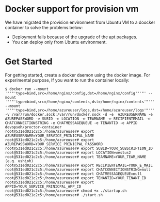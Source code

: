 # Docker support for provision vm

We have migrated the provision environment from Ubuntu VM to a doocker container to solve the problems below:

* Deployment fails because of the upgrade of the apt packages.
* You can deploy only from Ubuntu environment.

# Get Started

For getting started, create a docker daemon using the docker image. For experimental purpose,
If you want to run the container locally:

```
$ docker run --mount '"'"'type=bind,src=/home/nginx/config,dst=/home/nginx/config'"'"' --mount '"'"'type=bind,src=/home/nginx/contents,dst=/home/nginx/contents'"'"' --mount '"'"'type=bind,src=/home/azureuser/logs,dst=/home/azureuser/logs'"'"' -v /var/run/docker.sock:/var/run/docker.sock -d -e  AZUREUSERNAME -e AZUREPASSWORD -e SUBID -e LOCATION -e TEAMNAME -e RECIPIENTEMAIL -e CHATCONNECTIONSTRING -e CHATMESSAGEQUEUE -e TENANTID -e APPID devopsoh/proctor-container
root@531ed021c2c5:/home/azureuser# export AZUREUSERNAME=YOUR_SERVICE_PRINICPAL_NAME
root@531ed021c2c5:/home/azureuser# export AZUREPASSWORD=YOUR_SERVICE_PRINICPAL_PASSWORD
root@531ed021c2c5:/home/azureuser# export SUBID=YOUR_SUBSCRIPTION_ID
root@531ed021c2c5:/home/azureuser# export LOCATION=westus2
root@531ed021c2c5:/home/azureuser# export TEAMNAME=YOUR_TEAM_NAME (e.g. ushioh)
root@531ed021c2c5:/home/azureuser# export RECIPIENTEMAIL=YOUR_E_MAIL
root@531ed021c2c5:/home/azureuser# export CHATCONNECTIONSTRING=null
root@531ed021c2c5:/home/azureuser# export CHATMESSAGEQUEUE=null
root@531ed021c2c5:/home/azureuser# export TENANTID=YOUR_TENANT_ID
root@531ed021c2c5:/home/azureuser# export APPID=YOUR_SERVICE_PRINICPAL_APP_ID
root@531ed021c2c5:/home/azureuser# chmod +x ./startup.sh
root@531ed021c2c5:/home/azureuser# ./start.sh
```
